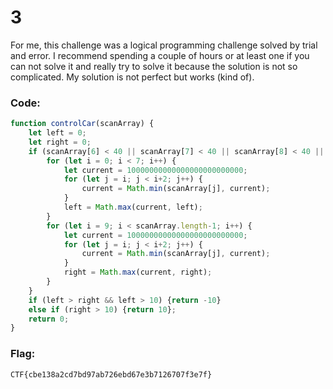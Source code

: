 # 3

For me, this challenge was a logical programming challenge solved by trial and error. I recommend spending a couple of hours or at least one if you can not solve it and really try to solve it because the solution is not so complicated. My solution is not perfect but works (kind of).

### Code:
```js
function controlCar(scanArray) {
    let left = 0;
    let right = 0;
    if (scanArray[6] < 40 || scanArray[7] < 40 || scanArray[8] < 40 || scanArray[9] < 40 || scanArray[10] < 40) {
        for (let i = 0; i < 7; i++) {
            let current = 10000000000000000000000000;
            for (let j = i; j < i+2; j++) {
                current = Math.min(scanArray[j], current);
            }
            left = Math.max(current, left);
        }
        for (let i = 9; i < scanArray.length-1; i++) {
            let current = 10000000000000000000000000;
            for (let j = i; j < i+2; j++) {
                current = Math.min(scanArray[j], current);
            }
            right = Math.max(current, right);
        }
    }
    if (left > right && left > 10) {return -10}
    else if (right > 10) {return 10};
    return 0;
}
```

### Flag:
`CTF{cbe138a2cd7bd97ab726ebd67e3b7126707f3e7f}`
